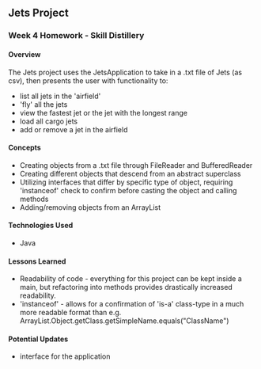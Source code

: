 ## Jets Project

### Week 4 Homework - Skill Distillery

#### Overview

The Jets project uses the JetsApplication to take in a .txt file of Jets (as csv), then presents the user with functionality to:
- list all jets in the 'airfield'
- 'fly' all the jets
- view the fastest jet or the jet with the longest range
- load all cargo jets
- add or remove a jet in the airfield

#### Concepts

- Creating objects from a .txt file through FileReader and BufferedReader
- Creating different objects that descend from an abstract superclass
- Utilizing interfaces that differ by specific type of object, requiring 'instanceof' check to confirm before casting the object and calling methods
- Adding/removing objects from an ArrayList

#### Technologies Used

- Java

#### Lessons Learned

- Readability of code - everything for this project can be kept inside a main, but refactoring into methods provides drastically increased readability.
- 'instanceof' - allows for a confirmation of 'is-a' class-type in a much more readable format than e.g. ArrayList.Object.getClass.getSimpleName.equals("ClassName")


#### Potential Updates

- interface for the application
